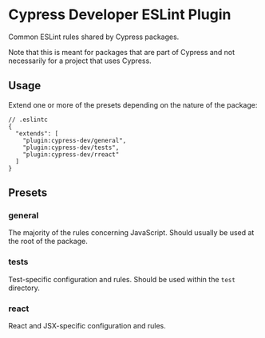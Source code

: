 # Cypress Developer ESLint Plugin

Common ESLint rules shared by Cypress packages.

Note that this is meant for packages that are part of Cypress and not necessarily for a project that uses Cypress.

## Usage

Extend one or more of the presets depending on the nature of the package:

```
// .eslintc
{
  "extends": [
    "plugin:cypress-dev/general",
    "plugin:cypress-dev/tests",
    "plugin:cypress-dev/rreact"
  ]
}
```

## Presets

### general

The majority of the rules concerning JavaScript. Should usually be used at the root of the package.

### tests

Test-specific configuration and rules. Should be used within the `test` directory.

### react

React and JSX-specific configuration and rules.
